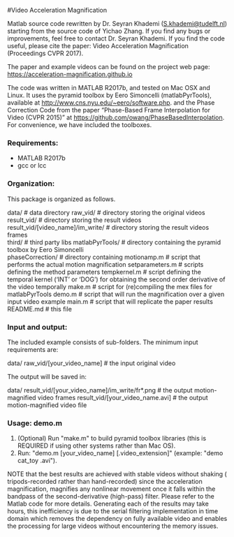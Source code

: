 #Video Acceleration Magnification

Matlab source code rewritten by Dr. Seyran Khademi (S.khademi@tudelft.nl) starting from the source code of Yichao Zhang.
If you find any bugs or improvements, feel free to contact Dr. Seyran Khademi. 
If you find the code useful, please cite the paper: Video Acceleration Magnification (Proceedings CVPR 2017).

The paper and example videos can be found on the project web page: https://acceleration-magnification.github.io

The code was written in MATLAB R2017b, and tested on Mac OSX and Linux. 
It uses the pyramid toolbox by Eero Simoncelli (matlabPyrTools), available at http://www.cns.nyu.edu/~eero/software.php. and the Phase Correction Code from the paper “Phase-Based Frame Interpolation for Video (CVPR 2015)” at https://github.com/owang/PhaseBasedInterpolation. 
For convenience, we have included the toolboxes.

### Requirements:
- MATLAB R2017b
- gcc or lcc

### Organization:
This package is organized as follows.

data/                                     # data directory
	raw_vid/                          # directory storing the original videos
	result_vid/                       # directory storing the result videos	   
	result_vid/[video_name]/im_write/ # directory storing the result videos frames	   
third/                                    # third party libs 
	matlabPyrTools/                   # directory containing the pyramid toolbox by Eero Simoncelli 	
	phaseCorrection/                  # directory containing 
motionamp.m                               # script that performs the actual motion magnification
setparameters.m                           # scripts defining the method parameters
tempkernel.m                              # script defining the temporal kernel (‘INT’ or ‘DOG’) for obtaining the second order derivative of the video temporally 
make.m			                  # script for (re)compiling the mex files for matlabPyrTools 
demo.m                                    # script that will run the magnification over a given input video example
main.m                                    # script that will replicate the paper results 
README.md                                 # this file

### Input and output:

The included example consists of sub-folders. The minimum input requirements are:

data/
    raw_vid/[your_video_name] # the input original video

The output will be saved in:

data/
    result_vid/[your_video_name]/im_write/fr*.png # the output motion-magnified video frames
    result_vid/[your_video_name.avi]              # the output motion-magnified video file

### Usage: demo.m

1) (Optional) Run "make.m" to build pyramid toolbox libraries (this is REQUIRED if using other systems rather than Mac OS).
2) Run: "demo.m [your_video_name] [.video_extension]" (example: "demo cat_toy .avi").


NOTE that the best results are achieved with stable videos without shaking ( tripods-recorded rather than hand-recorded) since the acceleration magnification, magnifies any nonlinear movement once it falls within the bandpass of the second-derivative (high-pass) filter. 
Please refer to the Matlab code for more details. 
Generating each of the results may take hours, this inefficiency is due to the serial filtering implementation in time domain which removes the dependency on fully available video and enables the processing for large videos without encountering the memory issues.  

